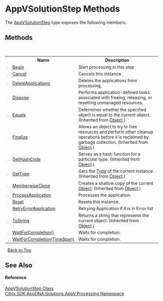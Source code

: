 # AppVSolutionStep Methods
 

The <a href="T_Citrix_SDK_AppDNA_Solutions_AppV_Processing_AppVSolutionStep">AppVSolutionStep</a> type exposes the following members.


## Methods
&nbsp;<table><tr><th></th><th>Name</th><th>Description</th></tr><tr><td>![Public method](media/pubmethod.gif "Public method")</td><td><a href="M_Citrix_SDK_AppDNA_Solutions_AppV_Processing_AppVSolutionStep_Begin">Begin</a></td><td>
Start processing in this step</td></tr><tr><td>![Public method](media/pubmethod.gif "Public method")</td><td><a href="M_Citrix_SDK_AppDNA_Solutions_AppV_Processing_AppVSolutionStep_Cancel">Cancel</a></td><td>
Cancels this instance.</td></tr><tr><td>![Public method](media/pubmethod.gif "Public method")</td><td><a href="M_Citrix_SDK_AppDNA_Solutions_AppV_Processing_AppVSolutionStep_DeleteApplications">DeleteApplications</a></td><td>
Deletes the applications from processing.</td></tr><tr><td>![Public method](media/pubmethod.gif "Public method")</td><td><a href="M_Citrix_SDK_AppDNA_Solutions_AppV_Processing_AppVSolutionStep_Dispose">Dispose</a></td><td>
Performs application-defined tasks associated with freeing, releasing, or resetting unmanaged resources.</td></tr><tr><td>![Public method](media/pubmethod.gif "Public method")</td><td><a href="http://msdn2.microsoft.com/en-us/library/bsc2ak47" target="_blank">Equals</a></td><td>
Determines whether the specified object is equal to the current object.
 (Inherited from <a href="http://msdn2.microsoft.com/en-us/library/e5kfa45b" target="_blank">Object</a>.)</td></tr><tr><td>![Protected method](media/protmethod.gif "Protected method")</td><td><a href="http://msdn2.microsoft.com/en-us/library/4k87zsw7" target="_blank">Finalize</a></td><td>
Allows an object to try to free resources and perform other cleanup operations before it is reclaimed by garbage collection.
 (Inherited from <a href="http://msdn2.microsoft.com/en-us/library/e5kfa45b" target="_blank">Object</a>.)</td></tr><tr><td>![Public method](media/pubmethod.gif "Public method")</td><td><a href="http://msdn2.microsoft.com/en-us/library/zdee4b3y" target="_blank">GetHashCode</a></td><td>
Serves as a hash function for a particular type.
 (Inherited from <a href="http://msdn2.microsoft.com/en-us/library/e5kfa45b" target="_blank">Object</a>.)</td></tr><tr><td>![Public method](media/pubmethod.gif "Public method")</td><td><a href="http://msdn2.microsoft.com/en-us/library/dfwy45w9" target="_blank">GetType</a></td><td>
Gets the <a href="http://msdn2.microsoft.com/en-us/library/42892f65" target="_blank">Type</a> of the current instance.
 (Inherited from <a href="http://msdn2.microsoft.com/en-us/library/e5kfa45b" target="_blank">Object</a>.)</td></tr><tr><td>![Protected method](media/protmethod.gif "Protected method")</td><td><a href="http://msdn2.microsoft.com/en-us/library/57ctke0a" target="_blank">MemberwiseClone</a></td><td>
Creates a shallow copy of the current <a href="http://msdn2.microsoft.com/en-us/library/e5kfa45b" target="_blank">Object</a>.
 (Inherited from <a href="http://msdn2.microsoft.com/en-us/library/e5kfa45b" target="_blank">Object</a>.)</td></tr><tr><td>![Public method](media/pubmethod.gif "Public method")</td><td><a href="M_Citrix_SDK_AppDNA_Solutions_AppV_Processing_AppVSolutionStep_ProcessApplication">ProcessApplication</a></td><td>
Processes the application.</td></tr><tr><td>![Public method](media/pubmethod.gif "Public method")</td><td><a href="M_Citrix_SDK_AppDNA_Solutions_AppV_Processing_AppVSolutionStep_Reset">Reset</a></td><td>
Resets this instance.</td></tr><tr><td>![Public method](media/pubmethod.gif "Public method")</td><td><a href="M_Citrix_SDK_AppDNA_Solutions_AppV_Processing_AppVSolutionStep_RetryErrorApplication">RetryErrorApplication</a></td><td>
Retrying Application if it is in Error list</td></tr><tr><td>![Public method](media/pubmethod.gif "Public method")</td><td><a href="http://msdn2.microsoft.com/en-us/library/7bxwbwt2" target="_blank">ToString</a></td><td>
Returns a string that represents the current object.
 (Inherited from <a href="http://msdn2.microsoft.com/en-us/library/e5kfa45b" target="_blank">Object</a>.)</td></tr><tr><td>![Public method](media/pubmethod.gif "Public method")</td><td><a href="M_Citrix_SDK_AppDNA_Solutions_AppV_Processing_AppVSolutionStep_WaitForCompletion">WaitForCompletion()</a></td><td>
Waits for completion.</td></tr><tr><td>![Public method](media/pubmethod.gif "Public method")</td><td><a href="M_Citrix_SDK_AppDNA_Solutions_AppV_Processing_AppVSolutionStep_WaitForCompletion_1">WaitForCompletion(TimeSpan)</a></td><td>
Waits for completion.</td></tr></table>&nbsp;
<a href="#appvsolutionstep-methods">Back to Top</a>

## See Also


#### Reference
<a href="T_Citrix_SDK_AppDNA_Solutions_AppV_Processing_AppVSolutionStep">AppVSolutionStep Class</a><br /><a href="N_Citrix_SDK_AppDNA_Solutions_AppV_Processing">Citrix.SDK.AppDNA.Solutions.AppV.Processing Namespace</a><br />